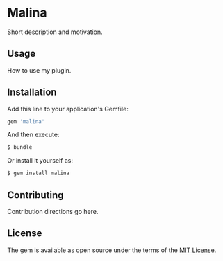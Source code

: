 # Malina
Short description and motivation.

## Usage
How to use my plugin.

## Installation
Add this line to your application's Gemfile:

```ruby
gem 'malina'
```

And then execute:
```bash
$ bundle
```

Or install it yourself as:
```bash
$ gem install malina
```

## Contributing
Contribution directions go here.

## License
The gem is available as open source under the terms of the [MIT License](http://opensource.org/licenses/MIT).

